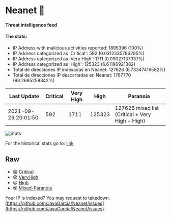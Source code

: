 # Neanet :hocho:
#### Threat intelligence feed
#### The stats:

- IP Address with malicious activities reported: 1895396 (100%)
- IP Address categorized as 'Critical':  592 (0.0312335786295%)
- IP Address categorized as 'Very High':  1711 (0.09027137337%)
- IP Address categorized as 'High':  125323 (6.61196921382)
- Total de direcciones IP indexadas en Neanet:  127626 (6.73347416582%)
- Total de direcciones IP descartadas en Neanet:  1767770 (93.2665258342%)

| Last Update | Critical | Very High | High | Paranoia |
| --- | --- | --- | --- | --- |
| 2021-09-29 20:01:50 | 592 | 1711 | 125323 | 127626 mixed list (Critical + Very High + High)|

![Stats](https://docs.google.com/spreadsheets/d/e/2PACX-1vSnaNMIXVabIpDJjufMlzH7poXnshF3mgd8Is1g9ytUEzVsP5my4Trn8f-xkoLLQ38xpL3HtmUexLo6/pubchart?oid=501124687&format=image)

For the historical stats go to: [link](/stats.csv)
## Raw
- :scream: [Critical](https://raw.githubusercontent.com/JavaGarcia/Neanet/master/blacklists/neanet_critical.txt)
- :fearful: [VeryHigh](https://raw.githubusercontent.com/JavaGarcia/Neanet/master/blacklists/neanet_veryHigh.txtt)
- :frowning: [High](https://raw.githubusercontent.com/JavaGarcia/Neanet/master/blacklists/neanet_high.txt)
- :dizzy_face: [Mixed-Paranoia](https://raw.githubusercontent.com/JavaGarcia/Neanet/master/blacklists/neanet_all.txt)


Your IP is indexed? You may request to takedown. [https://github.com/JavaGarcia/Neanet/issues](https://github.com/JavaGarcia/Neanet/issues)


























































































































































































































































































































































































































































































































































































































































































































































































































































































































































































































































































































































































































































































































































































































































































































































































































































































































































































































































































































































































































































































































































































































































































































































































































































































































































































































































































































































































































































































































































































































































































































































































































































































































































































































































































































































































































































































































































































































































































































































































































































































































































































































































































































































































































































































































































































































































































































































































































































































































































































































































































































































































































































































































































































































































































































































































































































































































































































































































































































































































































































































































































































































































































































































































































































































































































































































































































































































































































































































































































































































































































































































































































































































































































































































































































































































































































































































































































































































































































































































































































































































































































































































































































































































































































































































































































































































































































































































































































































































































































































































































































































































































































































































































